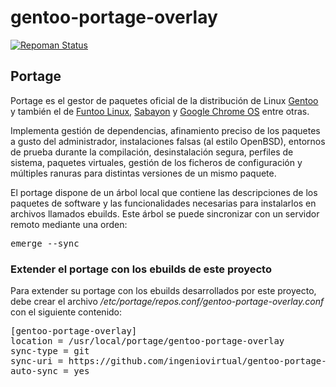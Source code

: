 # gentoo-portage-overlay

[![Repoman Status](https://travis-ci.org/ingeniovirtual/gentoo-portage-overlay.svg?branch=master)](https://travis-ci.org/ingeniovirtual/gentoo-portage-overlay)

## Portage

Portage es el gestor de paquetes oficial de la distribución de Linux [Gentoo](https://es.wikipedia.org/wiki/Gentoo_Linux) y también el de [Funtoo Linux](https://en.wikipedia.org/wiki/Funtoo_Linux), [Sabayon](https://en.wikipedia.org/wiki/Sabayon_Linux) y [Google Chrome OS](https://es.wikipedia.org/wiki/Chrome_OS) entre otras.

Implementa gestión de dependencias, afinamiento preciso de los paquetes a gusto del administrador, instalaciones falsas (al estilo OpenBSD), entornos de prueba durante la compilación, desinstalación segura, perfiles de sistema, paquetes virtuales, gestión de los ficheros de configuración y múltiples ranuras para distintas versiones de un mismo paquete.

El portage dispone de un árbol local que contiene las descripciones de los paquetes de software y las funcionalidades necesarias para instalarlos en archivos llamados ebuilds. Este árbol se puede sincronizar con un servidor remoto mediante una orden:

<pre>
emerge --sync
</pre> 

### Extender el portage con los ebuilds de este proyecto

Para extender su portage con los ebuilds desarrollados por este proyecto, debe crear el archivo _/etc/portage/repos.conf/gentoo-portage-overlay.conf_ con el siguiente contenido:

<pre>
[gentoo-portage-overlay]
location = /usr/local/portage/gentoo-portage-overlay
sync-type = git
sync-uri = https://github.com/ingeniovirtual/gentoo-portage-overlay.git
auto-sync = yes
</pre>
